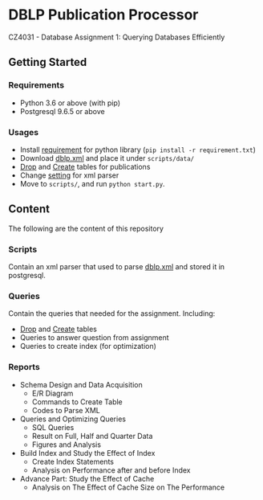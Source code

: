 # DBLP Publication Processor

CZ4031 - Database Assignment 1: Querying Databases Efficiently

## Getting Started

### Requirements

- Python 3.6 or above (with pip)
- Postgresql 9.6.5 or above

### Usages

- Install [requirement](requirements.txt) for python library (`pip install -r requirement.txt`)
- Download [dblp.xml](http://dblp.uni-trier.de/xml/) and place it under `scripts/data/`
- [Drop](queries/drop_tables.sql) and [Create](queries/create_tables.sql) tables for publications
- Change [setting](scripts/config.json) for xml parser
- Move to `scripts/`, and run `python start.py`.

## Content

The following are the content of this repository

### Scripts

Contain an xml parser that used to parse [dblp.xml](http://dblp.uni-trier.de/xml/) and stored it in postgresql.

### Queries

Contain the queries that needed for the assignment. Including:

- [Drop](queries/drop_tables.sql) and [Create](queries/create_tables.sql) tables
- Queries to answer question from assignment
- Queries to create index (for optimization)

### Reports

- Schema Design and Data Acquisition
  - E/R Diagram
  - Commands to Create Table
  - Codes to Parse XML
- Queries and Optimizing Queries
  - SQL Queries
  - Result on Full, Half and Quarter Data
  - Figures and Analysis
- Build Index and Study the Effect of Index
  - Create Index Statements
  - Analysis on Performance after and before Index
- Advance Part: Study the Effect of Cache
  - Analysis on The Effect of Cache Size on The Performance